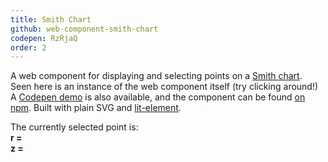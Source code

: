 ```yaml
---
title: Smith Chart
github: web-component-smith-chart
codepen: RzRjaQ
order: 2
---
```


<div class="grid-x grid-margin-x">
    <div class="cell small-12 medium-4">
        <smith-chart id="smith-chart-demo" r="[0,0]" style="width: 100%"></smith-chart>
    </div>
    <div class="cell small-12 medium-8">
        A web component for displaying and selecting points on a <a href="https://en.wikipedia.org/wiki/Smith_chart">Smith chart</a>.
        Seen here is an instance of the web component itself (try clicking around!)
        A <a href="https://codepen.io/cemulate/pen/RzRjaQ">Codepen demo</a> is also available, and the component can be found <a href="https://www.npmjs.com/package/web-component-smith-chart">on npm</a>.
        Built with plain SVG and <a href="https://lit-element.polymer-project.org/">lit-element</a>.
        <p>
            The currently selected point is: <br>
            <strong>r = </strong><span id="smith-chart-demo-r" style="font-family: monospace; font-size: 1.03rem"></span><br>
            <strong>z = </strong><span id="smith-chart-demo-z" style="font-family: monospace; font-size: 1.03rem"></span>
        </p>
    </div>
</div>

<script type="text/javascript">
const chart = document.getElementById('smith-chart-demo');
const tz = document.getElementById('smith-chart-demo-z');
const tr = document.getElementById('smith-chart-demo-r');
const cutoff = s => parseFloat(s).toFixed(2);
function displayValues() {
    const [ r, z ] = [ chart.r, chart.z ];
    tr.innerHTML = r == null ? '...' : `${ cutoff(r[0]) } + ${ cutoff(r[1]) }i`;
    tz.innerHTML = z == null ? '...' : `${ cutoff(z[0]) } + ${ cutoff(z[1]) }i`;
}
displayValues();
chart.addEventListener('change', displayValues);
</script>